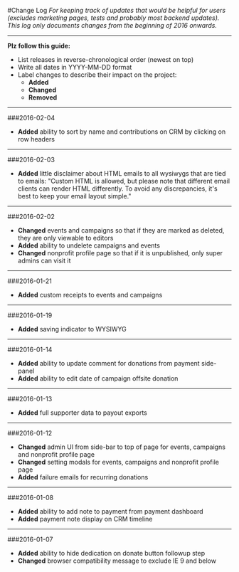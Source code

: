 #Change Log
*For keeping track of updates that would be helpful for users (excludes marketing pages, tests and probably most backend updates).  This log only documents changes from the beginning of 2016 onwards.* 

---
**Plz follow this guide:**

- List releases in reverse-chronological order (newest on top)
- Write all dates in YYYY-MM-DD format
- Label changes to describe their impact on the project:
	- **Added**  
	- **Changed** 
	- **Removed**

---

###2016-02-04
- **Added** ability to sort by name and contributions on CRM by clicking on row headers

---

###2016-02-03
- **Added** little disclaimer about HTML emails to all wysiwygs that are tied to emails: "Custom HTML is allowed, but please note that different email clients can render HTML differently.  To avoid any discrepancies, it's best to keep your email layout simple."

---

###2016-02-02 
- **Changed** events and campaigns so that if they are marked as deleted, they are only viewable to editors
- **Added** ability to undelete campaigns and events
- **Changed** nonprofit profile page so that if it is unpublished, only super admins can visit it

---

###2016-01-21 
- **Added** custom receipts to events and campaigns

---

###2016-01-19 
- **Added** saving indicator to WYSIWYG

---

###2016-01-14 
- **Added** ability to update comment for donations from payment side-panel
- **Added** ability to edit date of campaign offsite donation

---  

###2016-01-13 
- **Added** full supporter data to payout exports

---  

###2016-01-12
- **Changed** admin UI from side-bar to top of page for events, campaigns and nonprofit profile page
- **Changed** setting modals for events, campaigns and nonprofit profile page
- **Added** failure emails for recurring donations

---  

###2016-01-08 
- **Added** ability to add note to payment from payment dashboard
- **Added** payment note display on CRM timeline

---  

###2016-01-07
- **Added** ability to hide dedication on donate button followup step
- **Changed** browser compatibility message to exclude IE 9 and below
